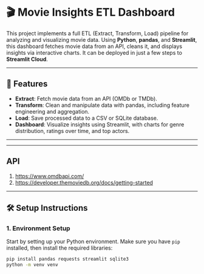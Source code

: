 # 🎬 Movie Insights ETL Dashboard

This project implements a full ETL (Extract, Transform, Load) pipeline for analyzing and visualizing movie data. Using **Python**, **pandas**, and **Streamlit**, this dashboard fetches movie data from an API, cleans it, and displays insights via interactive charts. It can be deployed in just a few steps to **Streamlit Cloud**.

---

## 🚀 Features

- **Extract**: Fetch movie data from an API (OMDb or TMDb).
- **Transform**: Clean and manipulate data with pandas, including feature engineering and aggregation.
- **Load**: Save processed data to a CSV or SQLite database.
- **Dashboard**: Visualize insights using Streamlit, with charts for genre distribution, ratings over time, and top actors.

---
---
## API 
1. https://www.omdbapi.com/
2. https://developer.themoviedb.org/docs/getting-started
---

## 🛠️ Setup Instructions

### **1. Environment Setup**

Start by setting up your Python environment. Make sure you have `pip` installed, then install the required libraries:

```bash
pip install pandas requests streamlit sqlite3
python -m venv venv